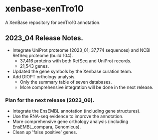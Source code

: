 # xenbase-xenTro10

A XenBase repository for xenTro10 annotation.

## 2023_04 Release Notes.

* Integrate UniProt proteome (2023_01; 37,774 sequences) and NCBI RefSeq proteome (build 104).
  * 37,416 proteins with both RefSeq and UniProt records.
  * 21,543 genes.
* Updated the gene symbols by the Xenbase curation team. 
* Add DIOPT orthology analysis.
  * Only the summary table of seven databases.
  * More comprehensive integration will be done in the next release.


### Plan for the next release (2023_06).
* Integrate the EnsEMBL annotation (including gene structures).
* Use the RNA-seq evidence to improve the annotation.
* More comprehensive gene orthology analysis (including EnsEMBL_compara, Genomicus).
* Clean up 'false positive' genes.

